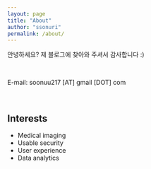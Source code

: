 ```yaml
---
layout: page
title: "About"
author: "ssonuri"
permalink: /about/
---
```


<p class="message">
안녕하세요? 제 블로그에 찾아와 주셔서 감사합니다  :)
</p>
​     

E-mail: soonuu217 [AT] gmail [DOT] com

​     

## Interests

- Medical imaging
- Usable security
- User experience
- Data analytics
